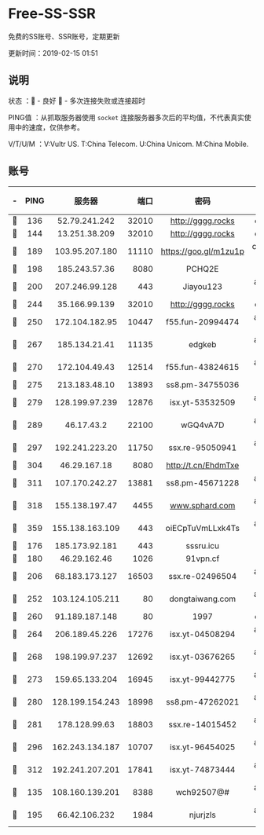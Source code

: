 # Free-SS-SSR

免费的SS账号、SSR账号，定期更新

更新时间：2019-02-15 01:51

## 说明

状态     ：🙂 - 良好 🙁 - 多次连接失败或连接超时

PING值   ：从抓取服务器使用 `socket` 连接服务器多次后的平均值，不代表真实使用中的速度，仅供参考。

V/T/U/M  ：V:Vultr US. T:China Telecom. U:China Unicom. M:China Mobile.

## 账号

|-|PING|服务器|端口|密码|加密方式|区域|V/T/U/M|
|:----:|:----:|:-----:|-----:|:----:|:----:|:----:|:----:|
|🙂|136|52.79.241.242|32010|http://gggg.rocks|chacha20|KR|8↓/10↑/10↑/10↑|
|🙂|144|13.251.38.209|32010|http://gggg.rocks|chacha20|SG|9↑/9↑/9↑/9↑|
|🙂|189|103.95.207.180|11110|https://goo.gl/m1zu1p|chacha20-ietf|US|8↑/9↑/10↑/9↑|
|🙂|198|185.243.57.36|8080|PCHQ2E|rc4-md5|US|10↑/10↑/10↑/10↑|
|🙂|200|207.246.99.128|443|Jiayou123|aes-256-cfb|US|10↑/10↑/10↑/10↑|
|🙂|244|35.166.99.139|32010|http://gggg.rocks|chacha20|US|7↑/7↑/7↑/7↑|
|🙂|250|172.104.182.95|10447|f55.fun-20994474|aes-256-cfb|SG|8↑/10↑/10↑/10↑|
|🙂|267|185.134.21.41|11135|edgkeb|aes-256-cfb|GB|10↑/10↑/10↑/10↑|
|🙂|270|172.104.49.43|12514|f55.fun-43824615|aes-256-cfb|SG|9↓/10↑/10↑/10↑|
|🙂|275|213.183.48.10|13893|ss8.pm-34755036|rc4-md5|RU|10↑/10↑/10↑/10↑|
|🙂|279|128.199.97.239|12876|isx.yt-53532509|aes-256-cfb|SG|10↑/10↑/10↑/10↑|
|🙂|289|46.17.43.2|22100|wGQ4vA7D|aes-256-gcm|RU|6↑/10↑/10↑/10↑|
|🙂|297|192.241.223.20|11750|ssx.re-95050941|aes-256-cfb|US|10↑/10↑/10↑/10↑|
|🙂|304|46.29.167.18|8080|http://t.cn/EhdmTxe|rc4-md5|RU|10↑/10↑/10↑/10↑|
|🙂|311|107.170.242.27|13881|ss8.pm-45671228|aes-256-cfb|US|10↑/10↑/10↑/10↑|
|🙂|318|155.138.197.47|4455|www.sphard.com|aes-256-cfb|US|10↑/10↑/10↑/9↑|
|🙂|359|155.138.163.109|443|oiECpTuVmLLxk4Ts|aes-256-cfb|US|7↓/10↑/10↑/9↑|
|🙂|176|185.173.92.181|443|sssru.icu|rc4-md5|RU|10↑/10↑/10↑/10↑|
|🙂|180|46.29.162.46|1026|91vpn.cf|rc4-md5|RU|9↑/9↑/9↑/10↑|
|🙂|206|68.183.173.127|16503|ssx.re-02496504|aes-256-cfb|US|10↑/10↑/10↑/10↑|
|🙂|252|103.124.105.211|80|dongtaiwang.com|aes-256-cfb|US|10↑/10↑/10↑/10↑|
|🙂|260|91.189.187.148|80|1997|chacha20|US|10↑/10↑/10↑/10↑|
|🙂|264|206.189.45.226|17276|isx.yt-04508294|aes-256-cfb|SG|10↑/10↑/10↑/10↑|
|🙂|268|198.199.97.237|12692|isx.yt-03676265|aes-256-cfb|US|10↑/10↑/10↑/10↑|
|🙂|273|159.65.133.204|16945|isx.yt-99442775|aes-256-cfb|SG|10↑/10↑/10↑/10↑|
|🙂|280|128.199.154.243|18998|ss8.pm-47262021|aes-256-cfb|SG|10↑/10↑/10↑/10↑|
|🙂|281|178.128.99.63|18803|ssx.re-14015452|aes-256-cfb|SG|10↑/10↑/10↑/10↑|
|🙂|296|162.243.134.187|10707|isx.yt-96454025|aes-256-cfb|US|10↑/10↑/10↑/10↑|
|🙂|312|192.241.207.201|17841|isx.yt-74873444|aes-256-cfb|US|10↑/10↑/10↑/10↑|
|🙁|135|108.160.139.201|8388|wch92507@#|aes-256-cfb|JP|10↑/10↑/10↑/10↑|
|🙁|195|66.42.106.232|1984|njurjzls|aes-256-cfb|US|10↑/10↑/10↑/10↑|
